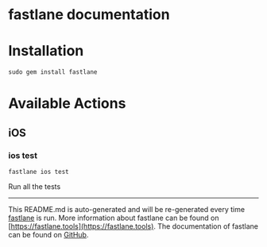 fastlane documentation
================
# Installation
```
sudo gem install fastlane
```
# Available Actions
## iOS
### ios test
```
fastlane ios test
```
Run all the tests

----

This README.md is auto-generated and will be re-generated every time [fastlane](https://fastlane.tools) is run.
More information about fastlane can be found on [https://fastlane.tools](https://fastlane.tools).
The documentation of fastlane can be found on [GitHub](https://github.com/fastlane/fastlane/tree/master/fastlane).
